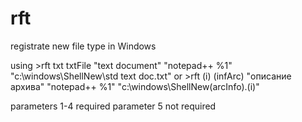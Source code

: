 # rft
registrate new file type in Windows

using
    >rft txt txtFile "text document" "notepad++ %1" "c:\windows\ShellNew\std text doc.txt"
or
    >rft (i) (infArc) "описание архива" "notepad++ %1" "c:\windows\ShellNew\(arcInfo).(i)"

parameters 1-4 required
parameter  5   not required
